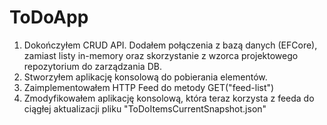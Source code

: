 # ToDoApp

1. Dokończyłem CRUD API. Dodałem połączenia z bazą danych (EFCore), zamiast listy in-memory oraz skorzystanie z wzorca projektowego repozytorium do zarządzania DB.
2. Stworzyłem aplikację konsolową do pobierania elementów.
3. Zaimplementowałem HTTP Feed do metody GET("feed-list")
4. Zmodyfikowałem aplikację konsolową, która teraz korzysta z feeda do ciągłej aktualizacji pliku "ToDoItemsCurrentSnapshot.json"
